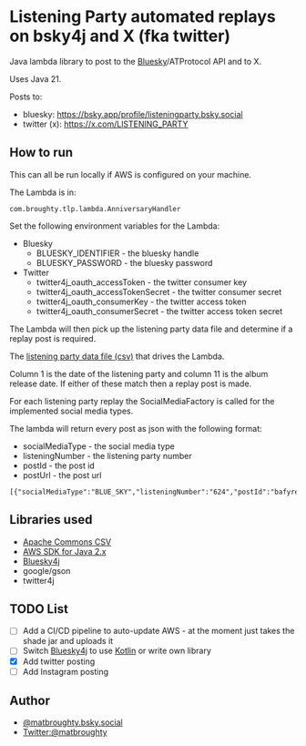 # Listening Party automated replays on bsky4j and X (fka twitter)

Java lambda library to post to the [Bluesky](https://blueskyweb.xyz/)/ATProtocol API and to X.

Uses Java 21.

Posts to:

* bluesky: https://bsky.app/profile/listeningparty.bsky.social
* twitter (x): https://x.com/LlSTENlNG_PARTY

## How to run

This can all be run locally if AWS is configured on your machine.

The Lambda is in:

```
com.broughty.tlp.lambda.AnniversaryHandler 
```

Set the following environment variables for the Lambda:

* Bluesky
  * BLUESKY_IDENTIFIER - the bluesky handle
  * BLUESKY_PASSWORD - the bluesky password
* Twitter
  * twitter4j_oauth_accessToken - the twitter consumer key
  * twitter4j_oauth_accessTokenSecret - the twitter consumer secret
  * twitter4j_oauth_consumerKey - the twitter access token
  * twitter4j_oauth_consumerSecret - the twitter access token secret

The Lambda will then pick up the listening party data file and determine if a replay post is required.

The [listening party data file (csv)](https://timstwitterlisteningparty.com/data/time-slot-data.csv) that drives the Lambda. 

Column 1 is the date of the listening party and column 11 is the album release date.  If either of these match then
a replay post is made.

For each listening party replay the SocialMediaFactory is called for the implemented social media types.

The lambda will return every post as json with the following format:

* socialMediaType - the social media type
* listeningNumber - the listening party number
* postId - the post id
* postUrl - the post url

```
[{"socialMediaType":"BLUE_SKY","listeningNumber":"624","postId":"bafyreif75nwxdzz3rwozgzz74xqbqpxdz56b5khc4yotbansaqsu2jin4u","postUrl":"at://did:plc:455jef2gx3ntk6ouqos3d4x4/app.bsky.feed.post/3levy5vfbjo2p"}]
```

## Libraries used


* [Apache Commons CSV](https://commons.apache.org/proper/commons-csv/)
* [AWS SDK for Java 2.x](https://docs.aws.amazon.com/sdk-for-java/latest/developer-guide/home.html)
* [Bluesky4j](https://github.com/uakihir0/bsky4j)
* google/gson
* twitter4j

## TODO List

- [ ] Add a CI/CD pipeline to auto-update AWS - at the moment just takes the shade jar and uploads it 
- [ ] Switch [Bluesky4j](https://github.com/uakihir0/bsky4j) to use [Kotlin](https://github.com/uakihir0/kbsky) or write own library
- [x] Add twitter posting
- [ ] Add Instagram posting

## Author

* [@matbroughty.bsky.social](https://bsky.app/profile/matbroughty.bsky.social)
* [Twitter:@matbroughty](https://twitter.com/matbroughty)

